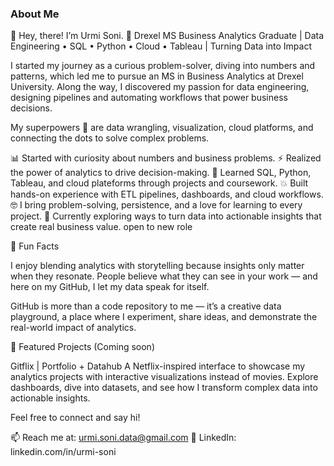 ### About Me
👋 Hey, there!
I’m Urmi Soni.
🎯 Drexel MS Business Analytics Graduate | Data Engineering • SQL • Python • Cloud • Tableau | Turning Data into Impact

I started my journey as a curious problem-solver, diving into numbers and patterns, which led me to pursue an MS in Business Analytics at Drexel University. Along the way, I discovered my passion for data engineering, designing pipelines and automating workflows that power business decisions.

My superpowers 💪 are data wrangling, visualization, cloud platforms, and connecting the dots to solve complex problems.

📊 Started with curiosity about numbers and business problems.
⚡ Realized the power of analytics to drive decision-making.
🧾 Learned SQL, Python, Tableau, and cloud plateforms through projects and coursework.
💥 Built hands-on experience with ETL pipelines, dashboards, and cloud workflows.
🤓 I bring problem-solving, persistence, and a love for learning to every project.
🔎 Currently exploring ways to turn data into actionable insights that create real business value.
   open to new role
   
🌟 Fun Facts

I enjoy blending analytics with storytelling because insights only matter when they resonate. People believe what they can see in your work — and here on my GitHub, I let my data speak for itself.

GitHub is more than a code repository to me — it’s a creative data playground, a place where I experiment, share ideas, and demonstrate the real-world impact of analytics.

📂 Featured Projects (Coming soon)

Gitflix | Portfolio + Datahub
A Netflix-inspired interface to showcase my analytics projects with interactive visualizations instead of movies. Explore dashboards, dive into datasets, and see how I transform complex data into actionable insights.

Feel free to connect and say hi!

📫 Reach me at: urmi.soni.data@gmail.com
🔗 LinkedIn: linkedin.com/in/urmi-soni



